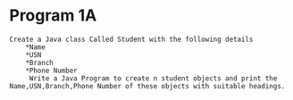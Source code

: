 # Program 1A
  	Create a Java class Called Student with the following details
  		*Name
  		*USN
  		*Branch
  		*Phone Number
		 Write a Java Program to create n student objects and print the Name,USN,Branch,Phone Number of these objects with suitable headings.
